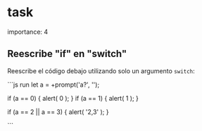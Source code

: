 # task

importance: 4

## Reescribe "if" en "switch"

Reescribe el código debajo utilizando solo un argumento `switch`:

\`\`\`js run let a = +prompt\('a?', ''\);

if \(a == 0\) { alert\( 0 \); } if \(a == 1\) { alert\( 1 \); }

if \(a == 2 \|\| a == 3\) { alert\( '2,3' \); }

\`\`\`

